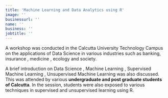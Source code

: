 ```yaml
---
title: 'Machine Learning and Data Analytics using R'
image: ''
businessurl: ''
name: ''
business: ''
jobtitle: ''
---
```


> 

A workshop was conducted in the Calcutta University Technology Campus on the applications of Data Science in various industries such as banking, insurance , medicine , ecology  and society.              

A brief introduction on  Data Science , Machine Learning , Supervised Machine Learning , Unsupervised Machine Learning was also discussed.  This was attended by various **undergraduate and post graduate students of Calcutta**. In the session, students were also exposed to various techniques in supervised and unsupervised learning using R.         



